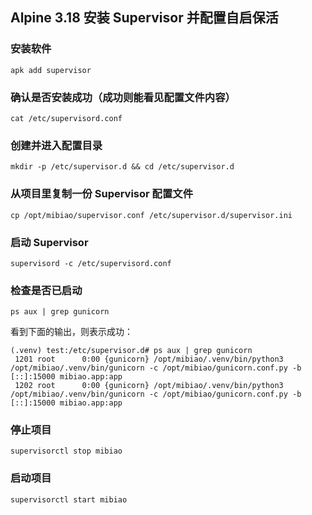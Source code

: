 ## Alpine 3.18 安装 Supervisor 并配置自启保活

### 安装软件

    apk add supervisor

### 确认是否安装成功（成功则能看见配置文件内容）

    cat /etc/supervisord.conf

### 创建并进入配置目录

    mkdir -p /etc/supervisor.d && cd /etc/supervisor.d 

### 从项目里复制一份 Supervisor 配置文件

    cp /opt/mibiao/supervisor.conf /etc/supervisor.d/supervisor.ini

### 启动 Supervisor

    supervisord -c /etc/supervisord.conf

### 检查是否已启动

    ps aux | grep gunicorn

看到下面的输出，则表示成功：

    (.venv) test:/etc/supervisor.d# ps aux | grep gunicorn
     1201 root      0:00 {gunicorn} /opt/mibiao/.venv/bin/python3 /opt/mibiao/.venv/bin/gunicorn -c /opt/mibiao/gunicorn.conf.py -b [::]:15000 mibiao.app:app
     1202 root      0:00 {gunicorn} /opt/mibiao/.venv/bin/python3 /opt/mibiao/.venv/bin/gunicorn -c /opt/mibiao/gunicorn.conf.py -b [::]:15000 mibiao.app:app

### 停止项目

    supervisorctl stop mibiao

### 启动项目

    supervisorctl start mibiao